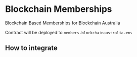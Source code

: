 # Blockchain Memberships
Blockchain Based Memberships for Blockchain Australia

Contract will be deployed to `members.blockchainaustralia.ens`

## How to integrate
